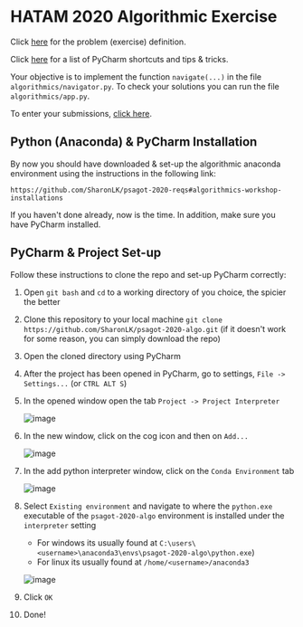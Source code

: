# HATAM 2020 Algorithmic Exercise

Click [here](https://docs.google.com/document/d/16ps7VZRZd3gsKrWACelI3DyU_dNB8ET3lGMScaewams/edit?usp=sharing) for the problem (exercise) definition.

Click [here](https://github.com/SharonLK/psagot-2020-algo/blob/master/PYCHARM_SHORTCUTS.md) for a list of PyCharm shortcuts and tips & tricks.

Your objective is to implement the function `navigate(...)` in the file `algorithmics/navigator.py`. To check your solutions you can run the file `algorithmics/app.py`.

To enter your submissions, [click here](http://algo-submission.eastus.cloudapp.azure.com:8324/).

## Python (Anaconda) & PyCharm Installation

By now you should have downloaded & set-up the algorithmic anaconda environment using the instructions in the following link:

`https://github.com/SharonLK/psagot-2020-reqs#algorithmics-workshop-installations`

If you haven't done already, now is the time. In addition, make sure you have PyCharm installed.

## PyCharm & Project Set-up

Follow these instructions to clone the repo and set-up PyCharm correctly:

1. Open `git bash` and `cd` to a working directory of you choice, the spicier the better
2. Clone this repository to your local machine `git clone https://github.com/SharonLK/psagot-2020-algo.git` (if it doesn't work for some reason, you can simply download the repo)
3. Open the cloned directory using PyCharm
4. After the project has been opened in PyCharm, go to settings, `File -> Settings...` (or `CTRL ALT S`)
5. In the opened window open the tab `Project -> Project Interpreter`

    ![image](https://user-images.githubusercontent.com/38311688/89771781-8de4eb80-db09-11ea-8ae7-63bd25c5ec88.png)

6. In the new window, click on the cog icon and then on `Add...`

    ![image](https://user-images.githubusercontent.com/38311688/89771886-c1c01100-db09-11ea-92c4-677d96030c97.png)

7. In the add python interpreter window, click on the `Conda Environment` tab

    ![image](https://user-images.githubusercontent.com/38311688/89771944-d9979500-db09-11ea-814e-79a7429c4a20.png)

8. Select `Existing environment` and navigate to where the `python.exe` executable of the `psagot-2020-algo` environment is installed under the `interpreter` setting
    * For windows its usually found at `C:\users\<username>\anaconda3\envs\psagot-2020-algo\python.exe`)
    * For linux its usually found at `/home/<username>/anaconda3`

    ![image](https://user-images.githubusercontent.com/38311688/89772048-08157000-db0a-11ea-89c6-321d7b543396.png)

9. Click `OK`
10. Done!
